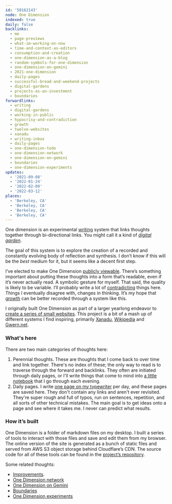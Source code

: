 ```yaml
---
id: '50162143'
node: One Dimension
indexed: true
daily: false
backlinks:
  - me
  - page-previews
  - what-im-working-on-now
  - time-and-context-as-editors
  - consumption-and-creation
  - one-dimension-as-a-blog
  - random-symbols-for-one-dimension
  - one-dimension-on-gemini
  - 2021-one-dimension
  - daily-pages
  - successful-bread-and-weekend-projects
  - digital-gardens
  - projects-as-an-investment
  - boundaries
forwardlinks:
  - writing
  - digital-gardens
  - working-in-public
  - hypocrisy-and-contradiction
  - growth
  - twelve-websites
  - xanadu
  - writing-inbox
  - daily-pages
  - one-dimension-todo
  - one-dimension-network
  - one-dimension-on-gemini
  - boundaries
  - one-dimension-experiments
updates:
  - '2021-09-08'
  - '2022-01-24'
  - '2022-02-09'
  - '2022-03-12'
places:
  - 'Berkeley, CA'
  - 'Berkeley, CA'
  - 'Berkeley, CA'
  - 'Berkeley, CA'
---
```


One dimension is an experimental [writing](writing.md) system that links thoughts together through bi-directional links. You might call it a kind of *[digital garden](digital-gardens.md)*. 

The goal of this system is to explore the creation of a recorded and constantly evolving body of reflection and synthesis. I don’t know if this will be the _best_ medium for it, but it seems like a decent first step.

I’ve elected to make One Dimension [publicly viewable](working-in-public.md). There’s something important about putting these thoughts into a form that’s readable, even if it’s never actually read. A symbolic gesture for myself. That said, the quality is likely to be variable. I’ll probably write a lot of [contradicting](hypocrisy-and-contradiction.md) things here. Things I eventually disagree with, changes in thinking. It’s my hope that [growth](growth.md) can be better recorded through a system like this.

I originally built One Dimension as part of a larger yearlong endeavor to [create a series of small websites](twelve-websites.md). This project is a bit of a mash up of different systems I find inspiring, primarily [Xanadu](xanadu.md), [Wikipedia](https://en.wikipedia.org/wiki/Wikipedia:About) and [Gwern.net](https://gwern.net).

### What's here

There are two main categories of thoughts here:

1. Perennial thoughts. These are thoughts that I come back to over time and link together. There's no index of these; the only way to read is to traverse through the forward and backlinks. They often are initiated through daily pages, or I'll write things that come to mind into [a little notebook](writing-inbox.md) that I go through each evening. 
2. Daily pages. I write [one page on my typewriter](daily-pages.md) per day, and these pages are saved here. They don't contain any links and aren't ever revisited. They're super rough and full of typos, run on sentences, repetition, and all sorts of other technical mistakes. The main goal is to get ideas onto a page and see where it takes me. I never can predict what results. 

### How it’s built

One Dimension is a folder of markdown files on my desktop. I built a series of tools to interact with those files and save and edit them from my browser. The online version of the site is generated as a bunch of static files and served from AWS S3 object storage behind Cloudflare’s CDN. The source code for all of these tools can be found in the [project’s repository](https://github.com/cbroms/thoughts).

Some related thoughts:

- [Improvements](one-dimension-todo.md).
- [One Dimension network](one-dimension-network.md)
- [One Dimension on Gemini](one-dimension-on-gemini.md)
- [Boundaries](boundaries.md)
- [One Dimension experiments](one-dimension-experiments.md)
